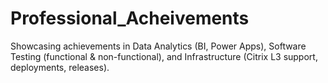 # Professional_Acheivements
Showcasing achievements in Data Analytics (BI, Power Apps), Software Testing (functional &amp; non-functional), and Infrastructure (Citrix L3 support, deployments, releases).
